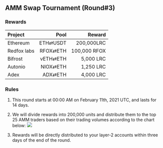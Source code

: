 ## AMM Swap Tournament (Round#3)

###  Rewards


| **Project** | **Pool** | **Reward** |
| :--- | ---: | ---: |
Ethereum | ETH⇄USDT  | 200,000LRC
Redfox labs | RFOX⇄ETH | 100,000 RFOX
Bifrost | vETH⇄ETH |  5,000 LRC
Autonio | NIOX⇄ETH |  1,250 LRC
Adex | ADX⇄ETH |  4,000 LRC


### Rules


1) This round starts at 00:00 AM on February 11th, 2021 UTC, and lasts for 14 days.

2) We will divide rewards into 200,000 units and distribute them to the top 25 AMM traders based on their trading volumes according to the chart below:
![](/markdown/images/program_3.png "")


3) Rewards will be directly distributed to your layer-2 accounts within three days of the end of the round.



